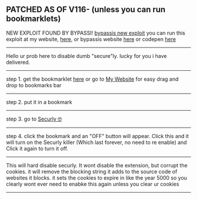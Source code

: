## PATCHED AS OF V116- (unless you can run bookmarklets)
NEW EXPLOIT FOUND BY BYPASSI!
[bypassis new exploit](https://github.com/zek-c/Securly-Kill-V111/blob/main/bypassi.html)
you can run this exploit at my website, [here](https://zekcurly.netlify.app/bypassi), or bypassis website [here](https://insecurly.bypassi.com) or codepen [here](https://codepen.io/zek-c/pen/JjwzvjZ)
<hr>
Hello ur prob here to disable dumb "secure"ly. lucky for you i have delivered. 

<hr>

step 1. get the bookmarklet [here](https://github.com/zek-c/extension-v111-kill/blob/main/bookmarklet.js) or go to [My Website](https://zekcurly.netlify.app) for easy drag and drop to bookmarks bar

<hr>

step 2. put it in a bookmark

<hr>

step 3. go to [Securly 🤓](https://securly.com)

<hr>

step 4. click the bookmark and an "OFF" button will appear. Click this and it will turn on the Securly killer (Which last forever, no need to re enable) and Click it again to turn it off.

<hr>

This will hard disable securly. It wont disable the extension, but corrupt the cookies. it will remove the blocking string it adds to the source code of websites it blocks. it sets the cookies to expire in like the year 5000 so you clearly wont ever need to enabke this again unless you clear ur cookies
<hr>
